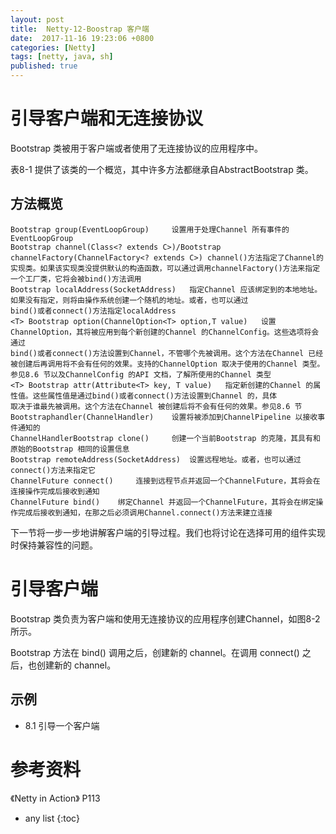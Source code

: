 ```yaml
---
layout: post
title:  Netty-12-Boostrap 客户端
date:  2017-11-16 19:23:06 +0800
categories: [Netty]
tags: [netty, java, sh]
published: true
---
```


# 引导客户端和无连接协议

Bootstrap 类被用于客户端或者使用了无连接协议的应用程序中。

表8-1 提供了该类的一个概览，其中许多方法都继承自AbstractBootstrap 类。

## 方法概览

```
Bootstrap group(EventLoopGroup)     设置用于处理Channel 所有事件的EventLoopGroup
Bootstrap channel(Class<? extends C>)/Bootstrap channelFactory(ChannelFactory<? extends C>) channel()方法指定了Channel的实现类。如果该实现类没提供默认的构造函数，可以通过调用channelFactory()方法来指定一个工厂类，它将会被bind()方法调用
Bootstrap localAddress(SocketAddress)   指定Channel 应该绑定到的本地地址。如果没有指定，则将由操作系统创建一个随机的地址。或者，也可以通过
bind()或者connect()方法指定localAddress
<T> Bootstrap option(ChannelOption<T> option,T value)   设置ChannelOption，其将被应用到每个新创建的Channel 的ChannelConfig。这些选项将会通过
bind()或者connect()方法设置到Channel，不管哪个先被调用。这个方法在Channel 已经被创建后再调用将不会有任何的效果。支持的ChannelOption 取决于使用的Channel 类型。参见8.6 节以及ChannelConfig 的API 文档，了解所使用的Channel 类型
<T> Bootstrap attr(Attribute<T> key, T value)   指定新创建的Channel 的属性值。这些属性值是通过bind()或者connect()方法设置到Channel 的，具体
取决于谁最先被调用。这个方法在Channel 被创建后将不会有任何的效果。参见8.6 节
Bootstraphandler(ChannelHandler)    设置将被添加到ChannelPipeline 以接收事件通知的
ChannelHandlerBootstrap clone()     创建一个当前Bootstrap 的克隆，其具有和原始的Bootstrap 相同的设置信息
Bootstrap remoteAddress(SocketAddress)  设置远程地址。或者，也可以通过connect()方法来指定它
ChannelFuture connect()     连接到远程节点并返回一个ChannelFuture，其将会在连接操作完成后接收到通知
ChannelFuture bind()    绑定Channel 并返回一个ChannelFuture，其将会在绑定操作完成后接收到通知，在那之后必须调用Channel.connect()方法来建立连接
```

下一节将一步一步地讲解客户端的引导过程。我们也将讨论在选择可用的组件实现时保持兼容性的问题。

# 引导客户端

Bootstrap 类负责为客户端和使用无连接协议的应用程序创建Channel，如图8-2 所示。

Bootstrap 方法在 bind() 调用之后，创建新的 channel。在调用 connect() 之后，也创建新的 channel。

## 示例

- 8.1 引导一个客户端







# 参考资料

《Netty in Action》 P113

* any list
{:toc}